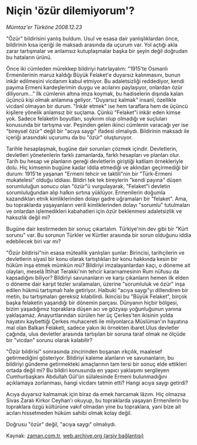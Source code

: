 # Niçin 'özür dilemiyorum'?

*Mümtaz'er Türköne 2008.12.23*

<tr><td class="metin" colspan="2" style="padding-top: 20px; padding-left: 5px; padding-right: 10px;">"Özür" bildirisini yanlış buldum. Usul ve esasa dair yanlışlıklardan önce, bildirinin kısa içeriği ile maksadı arasında da uçurum var. Yol açtığı akla zarar tartışmalar ve anlamsız kutuplaşmalar başka bir şeyin değil doğrudan bu hataların ürünü.</td></tr><tr><td class="metin" colspan="2" style="padding-top: 20px; padding-left: 5px; padding-right: 10px;"><p>Önce iki cümleden mürekkep bildiriyi hatırlayalım: "1915'te Osmanlı Ermenilerinin maruz kaldığı Büyük Felaket'e duyarsız kalınmasını, bunun inkâr edilmesini vicdanım kabul etmiyor. Bu adaletsizliği reddediyor, kendi payıma Ermeni kardeşlerimin duygu ve acılarını paylaşıyor, onlardan özür diliyorum..." İlk cümlenin altına imza koymak, bu hadiselerin dışında kalan üçüncü kişi olmak anlamına geliyor. "Duyarsız kalmak" insanî, özellikle vicdanî olmayan bir durum. "İnkâr etmek" ise hem taraflara hem de üçüncü kişilere yönelik anlamsız bir suçlama. Çünkü "Felaket"i inkâr eden kimse yok. Sadece felaketin boyutları, soykırım olup olmadığı ve suçluları konusunda bir tartışma var. Peşinden gelen ikinci cümlenin varacağı yer ise "bireysel özür" değil bir "acıya saygı" ifadesi olmalıydı. Bildirinin maksadı ile içeriği arasındaki uçurumu da bu "özür" oluşturuyor.
<p> Tarihle hesaplaşmak, bugüne dair sorunları çözmek içindir. Devletlerin, devletleri yönetenlerin farklı zamanlarda, farklı hesapları ve planları olur. Tarih bu hesap ve planların gereği devletlerin giriştiği katliam örnekleriyle dolu. Hiç kimsenin bugüne kadar iddia etmediği ve aklından geçirmediği bir durum: 1915'te yaşanan "Ermeni tehcir ve taktili"nin bir "Türk-Ermeni mukatelesi" olduğu iddiası. Bildiri tek tek bireylerin "kendi payına" düşen sorumluluğun sonucu olan "özür"ü vurgulayarak, "Felaket"i devletin sorumluluğundan alıp halkın sırtına yüklüyor. Ermenilerin doğumla kazandıkları etnik kimliklerinden dolayı gadre uğramaları bir "felaket". Ama, bu topraklarda yaşayanların verili kimliklerinden dolayı "sorumlu" tutulmaları ve onlardan işlemedikleri kabahatleri için özür beklenmesi adaletsizlik ve haksızlık değil mi?
<p> Bugüne dair kestirmeden bir sonuç çıkartalım. Türkiye'nin dev gibi bir "Kürt sorunu" var. Bu sorunun Türkler ve Kürtler arasında bir sorun olduğunu iddia edebilecek biri var mı?
<p> "Özür bildirisi"nin esasa müteallik yanlışları şunlar: Birincisi, tarihçilerin ve devletlerin siyasî bir konu olarak tartıştıkları bir konu hakkında kesin bir hüküm inşa etmek mümkün mü? Bildiriyi imzalayanlardan kaçı, o döneme ait olayları, meselâ İttihat Terakki'nin tehcir kararnamesinin Rum nüfusu da kapsadığını biliyor? Bildiriyi savunanların ve karşı çıkanların hemen ilk elden o döneme dair karşıt tezler sıralamaları, üzerine "sorumluluk ve özür" inşa edilen hükmü tartışmalı hale getiriyor. Halbuki "acıya saygı"yı dillendiren bir metin, bu tartışmaları gereksiz kılabilirdi. İkincisi bu "Büyük Felaket", birçok başka felaketin yaşandığı bir dönemin parçası. Dünyanın hiçbir bölgesi, bizim yaşadığımız topraklara düşen acı ve gözyaşı yoğunluğunun yanına yaklaşamaz. Anayurtlarından sürülen her üç Çerkes'ten ikisinin yolda hayatını kaybettiği Çerkes muhacereti ile milyonlarca Müslüman'ın hayatına mal olan Balkan Felaketi, sadece yakın iki örnekten ibaret.Ulus devletler çağında, ulus devletler arasında tartışılan bir soruna taraf olmak ne ölçüde bir "vicdan" sorunu olarak kalabilir? 
<p> "Özür bildirisi" sonrasında zincirinden boşanan ırkçılık, maalesef getirmediğini gösteriyor. Bildiriyi kaleme alanların ve savunanların, bu bildiriyi gündeme getirmekteki amaçlarının tam tersi bir sonuç elde ettikleri ortada değil mi? Bu bildiri konusunda en yapıcı yaklaşımı sergileyen Cumhurbaşkanı Abdullah Gül'ün sülalesinde Ermeni bulunmadığını açıklamaya zorlanması, hangi vicdanı tatmin etti? Hangi acıya saygı getirdi?
<p> Acıya duyarsız kalmamak için biraz da emek harcamak lâzım. Hiç olmazsa Sivas Zaralı Kirkor Ceyhan'ı okuyup, bu topraklarda yaşayan Ermenilerin bu topraklara özgü kültürüne vakıf olmadan yine bu topraklara, yani bize ait acıları hissetmeden hüküm sahibi olmak kolay değil.
<p> Doğrusu "özür" değil, "acıya saygı" olmalıydı.<br/></p></p></p></p></p></p></p></td></tr>

Kaynak: [zaman.com.tr](http://zaman.com.tr/yazar.do?yazino=773353), [web.archive.org (arşiv bağlantısı)](http://web.archive.org/web/20090207195326/http://www.zaman.com.tr:80/yazar.do?yazino=773353)
